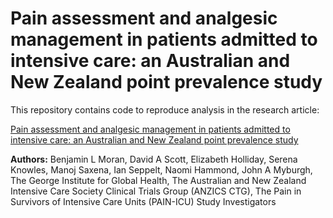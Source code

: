 # Pain assessment and analgesic management in patients admitted to intensive care: an Australian and New Zealand point prevalence study

This repository contains code to reproduce analysis in the research article:

[Pain assessment and analgesic management in patients admitted to intensive care: an Australian and New Zealand point prevalence study](https://ccr.cicm.org.au/journal-editions/articles/1499)

**Authors:** Benjamin L Moran, David A Scott, Elizabeth Holliday, Serena Knowles, Manoj Saxena, Ian Seppelt, Naomi Hammond, John A Myburgh, The George Institute for Global Health, The Australian and New Zealand Intensive Care Society Clinical Trials Group (ANZICS CTG), The Pain in Survivors of Intensive Care Units (PAIN-ICU) Study Investigators


